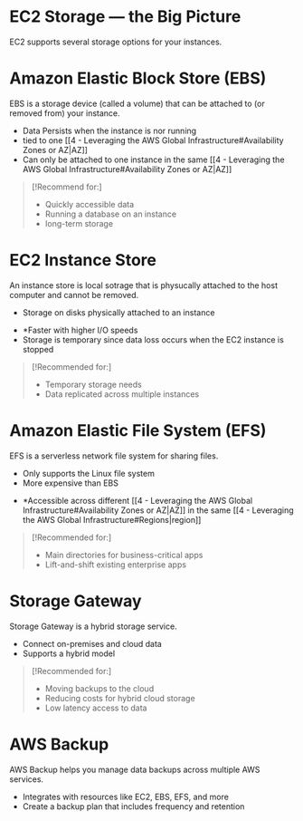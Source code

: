 # EC2 Storage — the Big Picture
EC2 supports several storage options for your instances.

# Amazon Elastic Block Store (EBS)
EBS is a storage device (called a volume) that can be attached to (or removed from) your instance.
- Data Persists when the instance is nor running
- tied to one [[4 - Leveraging the AWS Global Infrastructure#Availability Zones or AZ|AZ]]
- Can only be attached to one instance in the same  [[4 - Leveraging the AWS Global Infrastructure#Availability Zones or AZ|AZ]]
> [!Recommend for:]
>- Quickly accessible data
>- Running a database on an instance
>- long-term storage

# EC2 Instance Store
An instance store is local sotrage that is physucally attached to the host computer and cannot be removed.

- Storage on disks physically attached to an instance
* *Faster with higher I/O speeds
* Storage is temporary since data loss occurs when the EC2 instance is stopped
>[!Recommended for:]
> -   Temporary storage needs
> -   Data replicated across multiple instances


# Amazon Elastic File System (EFS)
EFS is a serverless network file system for sharing files.
- Only supports the Linux file system
- More expensive than EBS
* *Accessible across different [[4 - Leveraging the AWS Global Infrastructure#Availability Zones or AZ|AZ]] in the same [[4 - Leveraging the AWS Global Infrastructure#Regions|region]]
>[!Recommended for:]
> -   Main directories for business-critical apps
> -   Lift-and-shift existing enterprise apps

# Storage Gateway
Storage Gateway is a hybrid storage service.
- Connect on-premises and cloud data
- Supports a hybrid model
> [!Recommended for:]
>-   Moving backups to the cloud
> -   Reducing costs for hybrid cloud storage
>-   Low latency access to data


# AWS Backup
AWS Backup helps you manage data backups across multiple AWS services.
- Integrates with resources like EC2, EBS, EFS, and more
- Create a backup plan that includes frequency and retention